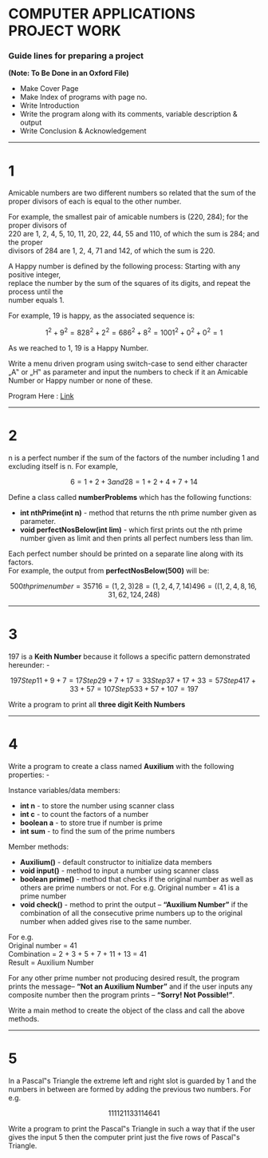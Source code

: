 # COMPUTER APPLICATIONS PROJECT WORK

### Guide lines for preparing a project
**(Note: To Be Done in an Oxford File)**

+ Make Cover Page
+ Make Index of programs with page no.
+ Write Introduction
+ Write the program along with its comments, variable description & output
+ Write Conclusion & Acknowledgement

----------------------------------------------------------------------------------------------------------------------------
# 1

Amicable numbers are two different numbers so related that the sum of the proper divisors of
each is equal to the other number. <br>

For example, the smallest pair of amicable numbers is (220, 284); for the proper divisors of <br>
220 are 1, 2, 4, 5, 10, 11, 20, 22, 44, 55 and 110, of which the sum is 284; and the proper <br>
divisors of 284 are 1, 2, 4, 71 and 142, of which the sum is 220.

A Happy number is defined by the following process: Starting with any positive integer, <br>
replace the number by the sum of the squares of its digits, and repeat the process until the <br>
number equals 1. 

For example, 19 is happy, as the associated sequence is: <br>
```math
1^2 + 9^2 = 82  
8^2 + 2^2 = 68
6^2 + 8^2 = 100
1^2 + 0^2 + 0^2 = 1
```
As we reached to 1, 19 is a Happy Number.

Write a menu driven program using switch-case to send either character „A‟ or „H‟ as
parameter and input the numbers to check if it an Amicable Number or Happy number or
none of these.

Program Here : [Link](https://github.com/Shiv-Learning-Cente/Computer-Applications-X/blob/main/Project/AmbicableHappy.java)

----------------------------------------------------------------------------------------------------------------------------
# 2

n is a perfect number if the sum of the factors of the number including 1 and excluding itself is n.
For example,
```math
6 =1+2+3 and
28=1+2+4+7+14
```

Define a class called **numberProblems** which has the following functions: <br>
+ **int nthPrime(int n)** - method that returns the nth prime number given as parameter. <br>
+ **void perfectNosBelow(int lim)** - which first prints out the nth prime number given as limit and then prints all perfect numbers less than lim.

Each perfect number should be printed on a separate line along with its factors.  <br>
For example, the output from **perfectNosBelow(500)** will be:

```math
500th prime number = 3571
6   = (1,2,3)
28  = (1,2,4,7,14)
496 = ( (1, 2, 4, 8, 16, 31, 62, 124, 248)
```

----------------------------------------------------------------------------------------------------------------------------

# 3

197 is a **Keith Number** because it follows a specific pattern demonstrated hereunder: -
```math
197
Step 1
1+9+7
=17
Step 2
9+7+17
=33
Step 3
7+17+33
=57
Step 4
17+33+57
=107
Step 5
33+57+107
=197
```
Write a program to print all **three digit Keith Numbers**

----------------------------------------------------------------------------------------------------------------------------

# 4
Write a program to create a class named **Auxilium** with the following properties: -

Instance variables/data members:
+ **int n** - to store the number using scanner class
+ **int c** - to count the factors of a number
+ **boolean a** - to store true if number is prime
+ **int sum** - to find the sum of the prime numbers

Member methods:
+ **Auxilium()** - default constructor to initialize data members
+ **void input()** - method to input a number using scanner class
+ **boolean prime()** - method that checks if the original number as well as others are prime numbers or not. For e.g. Original number = 41 is a prime number
+ **void check()** - method to print the output – **“Auxilium Number”** if the combination of all the consecutive prime numbers up to the
original number when added gives rise to the same number. 

For e.g. <br>
Original number = 41 <br>
Combination = 2 + 3 + 5 + 7 + 11 + 13 = 41 <br>
Result = Auxilium Number <br>

For any other prime number not producing desired result, the program prints the message– **“Not an Auxilium Number”** and if the user inputs any composite number then the program prints – **“Sorry! Not Possible!”**.

Write a main method to create the object of the class and call the above methods.

----------------------------------------------------------------------------------------------------------------------------

# 5

In a Pascal‟s Triangle the extreme left and right slot is guarded by 1 and the numbers in between are formed by adding the previous two numbers. For e.g.
```math
1
1 1
1 2 1
1 3 3 1
1 4 6 4 1
```
Write a program to print the Pascal‟s Triangle in such a way that if the user gives the input 5 then the computer print just the five rows of Pascal‟s Triangle.

